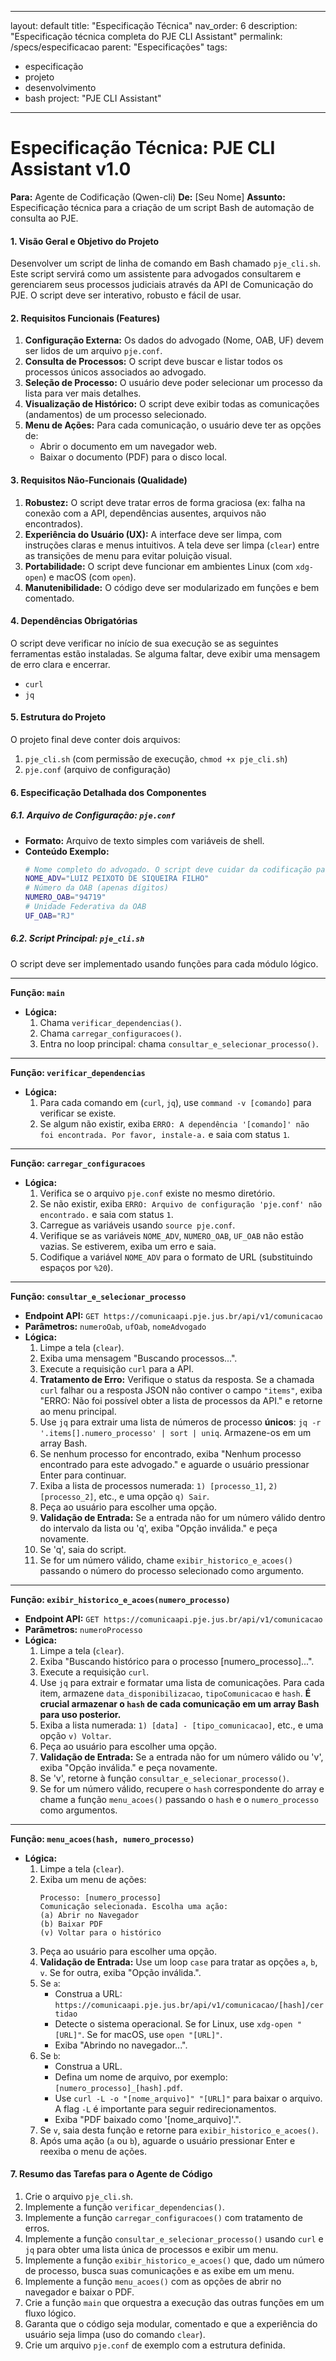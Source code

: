 
---
layout: default
title: "Especificação Técnica"
nav_order: 6
description: "Especificação técnica completa do PJE CLI Assistant"
permalink: /specs/especificacao
parent: "Especificações"
tags:
  - especificação
  - projeto
  - desenvolvimento
  - bash
project: "PJE CLI Assistant"
---

# Especificação Técnica: PJE CLI Assistant v1.0

**Para:** Agente de Codificação (Qwen-cli)
**De:** [Seu Nome]
**Assunto:** Especificação técnica para a criação de um script Bash de automação de consulta ao PJE.

#### **1. Visão Geral e Objetivo do Projeto**

Desenvolver um script de linha de comando em Bash chamado `pje_cli.sh`. Este script servirá como um assistente para advogados consultarem e gerenciarem seus processos judiciais através da API de Comunicação do PJE. O script deve ser interativo, robusto e fácil de usar.

#### **2. Requisitos Funcionais (Features)**

1.  **Configuração Externa:** Os dados do advogado (Nome, OAB, UF) devem ser lidos de um arquivo `pje.conf`.
2.  **Consulta de Processos:** O script deve buscar e listar todos os processos únicos associados ao advogado.
3.  **Seleção de Processo:** O usuário deve poder selecionar um processo da lista para ver mais detalhes.
4.  **Visualização de Histórico:** O script deve exibir todas as comunicações (andamentos) de um processo selecionado.
5.  **Menu de Ações:** Para cada comunicação, o usuário deve ter as opções de:
    *   Abrir o documento em um navegador web.
    *   Baixar o documento (PDF) para o disco local.

#### **3. Requisitos Não-Funcionais (Qualidade)**

1.  **Robustez:** O script deve tratar erros de forma graciosa (ex: falha na conexão com a API, dependências ausentes, arquivos não encontrados).
2.  **Experiência do Usuário (UX):** A interface deve ser limpa, com instruções claras e menus intuitivos. A tela deve ser limpa (`clear`) entre as transições de menu para evitar poluição visual.
3.  **Portabilidade:** O script deve funcionar em ambientes Linux (com `xdg-open`) e macOS (com `open`).
4.  **Manutenibilidade:** O código deve ser modularizado em funções e bem comentado.

#### **4. Dependências Obrigatórias**

O script deve verificar no início de sua execução se as seguintes ferramentas estão instaladas. Se alguma faltar, deve exibir uma mensagem de erro clara e encerrar.
*   `curl`
*   `jq`

#### **5. Estrutura do Projeto**

O projeto final deve conter dois arquivos:
1.  `pje_cli.sh` (com permissão de execução, `chmod +x pje_cli.sh`)
2.  `pje.conf` (arquivo de configuração)

#### **6. Especificação Detalhada dos Componentes**

##### **6.1. Arquivo de Configuração: `pje.conf`**
*   **Formato:** Arquivo de texto simples com variáveis de shell.
*   **Conteúdo Exemplo:**
    ```bash
    # Nome completo do advogado. O script deve cuidar da codificação para URL (%20).
    NOME_ADV="LUIZ PEIXOTO DE SIQUEIRA FILHO"
    # Número da OAB (apenas dígitos)
    NUMERO_OAB="94719"
    # Unidade Federativa da OAB
    UF_OAB="RJ"
    ```

##### **6.2. Script Principal: `pje_cli.sh`**

O script deve ser implementado usando funções para cada módulo lógico.

---
**Função: `main`**
*   **Lógica:**
    1.  Chama `verificar_dependencias()`.
    2.  Chama `carregar_configuracoes()`.
    3.  Entra no loop principal: chama `consultar_e_selecionar_processo()`.

---
**Função: `verificar_dependencias`**
*   **Lógica:**
    1.  Para cada comando em (`curl`, `jq`), use `command -v [comando]` para verificar se existe.
    2.  Se algum não existir, exiba `ERRO: A dependência '[comando]' não foi encontrada. Por favor, instale-a.` e saia com status `1`.

---
**Função: `carregar_configuracoes`**
*   **Lógica:**
    1.  Verifica se o arquivo `pje.conf` existe no mesmo diretório.
    2.  Se não existir, exiba `ERRO: Arquivo de configuração 'pje.conf' não encontrado.` e saia com status `1`.
    3.  Carregue as variáveis usando `source pje.conf`.
    4.  Verifique se as variáveis `NOME_ADV`, `NUMERO_OAB`, `UF_OAB` não estão vazias. Se estiverem, exiba um erro e saia.
    5.  Codifique a variável `NOME_ADV` para o formato de URL (substituindo espaços por `%20`).

---
**Função: `consultar_e_selecionar_processo`**
*   **Endpoint API:** `GET https://comunicaapi.pje.jus.br/api/v1/comunicacao`
*   **Parâmetros:** `numeroOab`, `ufOab`, `nomeAdvogado`
*   **Lógica:**
    1.  Limpe a tela (`clear`).
    2.  Exiba uma mensagem "Buscando processos...".
    3.  Execute a requisição `curl` para a API.
    4.  **Tratamento de Erro:** Verifique o status da resposta. Se a chamada `curl` falhar ou a resposta JSON não contiver o campo `"items"`, exiba "ERRO: Não foi possível obter a lista de processos da API." e retorne ao menu principal.
    5.  Use `jq` para extrair uma lista de números de processo **únicos**: `jq -r '.items[].numero_processo' | sort | uniq`. Armazene-os em um array Bash.
    6.  Se nenhum processo for encontrado, exiba "Nenhum processo encontrado para este advogado." e aguarde o usuário pressionar Enter para continuar.
    7.  Exiba a lista de processos numerada: `1) [processo_1]`, `2) [processo_2]`, etc., e uma opção `q) Sair`.
    8.  Peça ao usuário para escolher uma opção.
    9.  **Validação de Entrada:** Se a entrada não for um número válido dentro do intervalo da lista ou 'q', exiba "Opção inválida." e peça novamente.
    10. Se 'q', saia do script.
    11. Se for um número válido, chame `exibir_historico_e_acoes()` passando o número do processo selecionado como argumento.

---
**Função: `exibir_historico_e_acoes(numero_processo)`**
*   **Endpoint API:** `GET https://comunicaapi.pje.jus.br/api/v1/comunicacao`
*   **Parâmetros:** `numeroProcesso`
*   **Lógica:**
    1.  Limpe a tela (`clear`).
    2.  Exiba "Buscando histórico para o processo [numero_processo]...".
    3.  Execute a requisição `curl`.
    4.  Use `jq` para extrair e formatar uma lista de comunicações. Para cada item, armazene `data_disponibilizacao`, `tipoComunicacao` e `hash`. **É crucial armazenar o `hash` de cada comunicação em um array Bash para uso posterior.**
    5.  Exiba a lista numerada: `1) [data] - [tipo_comunicacao]`, etc., e uma opção `v) Voltar`.
    6.  Peça ao usuário para escolher uma opção.
    7.  **Validação de Entrada:** Se a entrada não for um número válido ou 'v', exiba "Opção inválida." e peça novamente.
    8.  Se 'v', retorne à função `consultar_e_selecionar_processo()`.
    9.  Se for um número válido, recupere o `hash` correspondente do array e chame a função `menu_acoes()` passando o `hash` e o `numero_processo` como argumentos.

---
**Função: `menu_acoes(hash, numero_processo)`**
*   **Lógica:**
    1.  Limpe a tela (`clear`).
    2.  Exiba um menu de ações:
        ```
        Processo: [numero_processo]
        Comunicação selecionada. Escolha uma ação:
        (a) Abrir no Navegador
        (b) Baixar PDF
        (v) Voltar para o histórico
        ```
    3.  Peça ao usuário para escolher uma opção.
    4.  **Validação de Entrada:** Use um loop `case` para tratar as opções `a`, `b`, `v`. Se for outra, exiba "Opção inválida.".
    5.  Se `a`:
        *   Construa a URL: `https://comunicaapi.pje.jus.br/api/v1/comunicacao/[hash]/certidao`
        *   Detecte o sistema operacional. Se for Linux, use `xdg-open "[URL]"`. Se for macOS, use `open "[URL]"`.
        *   Exiba "Abrindo no navegador...".
    6.  Se `b`:
        *   Construa a URL.
        *   Defina um nome de arquivo, por exemplo: `[numero_processo]_[hash].pdf`.
        *   Use `curl -L -o "[nome_arquivo]" "[URL]"` para baixar o arquivo. A flag `-L` é importante para seguir redirecionamentos.
        *   Exiba "PDF baixado como '[nome_arquivo]'.".
    7.  Se `v`, saia desta função e retorne para `exibir_historico_e_acoes()`.
    8.  Após uma ação (`a` ou `b`), aguarde o usuário pressionar Enter e reexiba o menu de ações.

#### **7. Resumo das Tarefas para o Agente de Código**

1.  Crie o arquivo `pje_cli.sh`.
2.  Implemente a função `verificar_dependencias()`.
3.  Implemente a função `carregar_configuracoes()` com tratamento de erros.
4.  Implemente a função `consultar_e_selecionar_processo()` usando `curl` e `jq` para obter uma lista única de processos e exibir um menu.
5.  Implemente a função `exibir_historico_e_acoes()` que, dado um número de processo, busca suas comunicações e as exibe em um menu.
6.  Implemente a função `menu_acoes()` com as opções de abrir no navegador e baixar o PDF.
7.  Crie a função `main` que orquestra a execução das outras funções em um fluxo lógico.
8.  Garanta que o código seja modular, comentado e que a experiência do usuário seja limpa (uso do comando `clear`).
9.  Crie um arquivo `pje.conf` de exemplo com a estrutura definida.